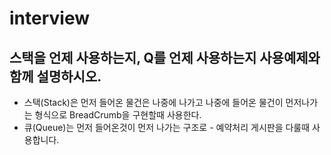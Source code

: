 # interview

## 스택을 언제 사용하는지, Q를 언제 사용하는지 사용예제와 함께 설명하시오.
  - 스택(Stack)은 먼저 들어온 물건은 나중에 나가고 나중에 들어온 물건이 먼저나가는 형식으로
    BreadCrumb을 구현할때 사용한다.
  - 큐(Queue)는 먼저 들어온것이 먼저 나가는 구조로 - 예약처리 게시판을 다룰때 사용합니다.



